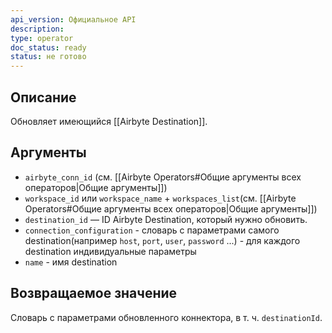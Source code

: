 ```yaml
---
api_version: Официальное API
description: 
type: operator
doc_status: ready
status: не готово
---
```

## Описание
Обновляет имеющийся [[Airbyte Destination]].
## Аргументы
- `airbyte_conn_id` (см. [[Airbyte Operators#Общие аргументы всех операторов|Общие аргументы]])
- `workspace_id` или `workspace_name` + `workspaces_list`(см. [[Airbyte Operators#Общие аргументы всех операторов|Общие аргументы]])
- `destination_id` — ID  Airbyte Destination, который нужно обновить.
- `connection_configuration` - словарь с параметрами самого destination(например `host`, `port`, `user`, `password` ...) - для каждого destination индивидуальные параметры
- `name` - имя destination
## Возвращаемое значение
Словарь с параметрами обновленного коннектора, в т. ч. `destinationId`.